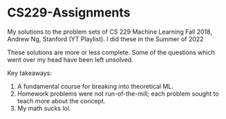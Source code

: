 # CS229-Assignments
My solutions to the problem sets of CS 229 Machine Learning Fall 2018, Andrew Ng, Stanford (YT Playlist). I did these in the Summer of 2022

These solutions are more or less complete. Some of the questions which went over my head have been left unsolved.

Key takeaways:

1. A fundamental course for breaking into theoretical ML.
2. Homework problems were not run-of-the-mill; each problem sought to teach more about the concept.
3. My math sucks lol.
